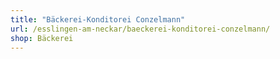 ```yaml
---
title: "Bäckerei-Konditorei Conzelmann"
url: /esslingen-am-neckar/baeckerei-konditorei-conzelmann/
shop: Bäckerei
---
```

